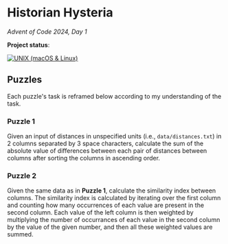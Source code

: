 # Historian Hysteria

_Advent of Code 2024, Day 1_

**Project status**:

[![UNIX (macOS & Linux)](https://github.com/paanvaannd/aoc-2024.12.01/actions/workflows/run_tests.yaml/badge.svg)](https://github.com/paanvaannd/aoc-2024.12.01/actions/workflows/run_tests.yaml)

## Puzzles

Each puzzle's task is reframed below according to my understanding of the task.

### Puzzle 1

Given an input of distances in unspecified units (i.e., `data/distances.txt`) in 2 columns separated by 3 space characters, calculate the sum of the absolute value of differences between each pair of distances between columns after sorting the columns in ascending order.

### Puzzle 2

Given the same data as in **Puzzle 1**, calculate the similarity index between columns. The similarity index is calculated by iterating over the first column and counting how many occurrences of each value are present in the second column. Each value of the left column is then weighted by multiplying the number of occurrances of each value in the second column by the value of the given number, and then all these weighted values are summed.
